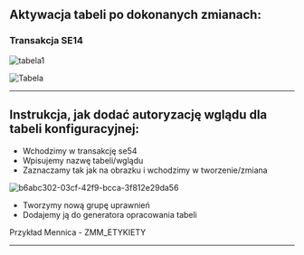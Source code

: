## Aktywacja tabeli po dokonanych zmianach:

### Transakcja SE14

![tabela1](https://user-images.githubusercontent.com/91785152/224951430-ac96fc80-a7f7-4850-b760-d90ba76cdcab.png)

![Tabela](https://user-images.githubusercontent.com/91785152/224951455-62e6b16c-2122-4e1f-8672-ed47e205de48.png)

-----------------------------------------------------------------------------------------------------------------------------------------------------------------------

## Instrukcja, jak dodać autoryzację wglądu dla tabeli konfiguracyjnej:

* Wchodzimy w transakcję se54
* Wpisujemy nazwę tabeli/wglądu
* Zaznaczamy tak jak na obrazku i wchodzimy w tworzenie/zmiana

![b6abc302-03cf-42f9-bcca-3f812e29da56](https://user-images.githubusercontent.com/91785152/204552477-25fcf053-bc05-41ba-a3e7-9c1f105337df.jpg)

* Tworzymy nową grupę uprawnień
* Dodajemy ją do generatora opracowania tabeli

Przykład Mennica - ZMM_ETYKIETY

-----------------------------------------------------------------------------------------------------------------------------------------------------------------------

